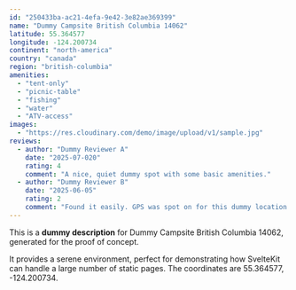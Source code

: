 ```yaml
---
id: "250433ba-ac21-4efa-9e42-3e82ae369399"
name: "Dummy Campsite British Columbia 14062"
latitude: 55.364577
longitude: -124.200734
continent: "north-america"
country: "canada"
region: "british-columbia"
amenities:
  - "tent-only"
  - "picnic-table"
  - "fishing"
  - "water"
  - "ATV-access"
images:
  - "https://res.cloudinary.com/demo/image/upload/v1/sample.jpg"
reviews:
  - author: "Dummy Reviewer A"
    date: "2025-07-020"
    rating: 4
    comment: "A nice, quiet dummy spot with some basic amenities."
  - author: "Dummy Reviewer B"
    date: "2025-06-05"
    rating: 2
    comment: "Found it easily. GPS was spot on for this dummy location."
---
```


This is a **dummy description** for Dummy Campsite British Columbia 14062, generated for the proof of concept.

It provides a serene environment, perfect for demonstrating how SvelteKit can handle a large number of static pages. The coordinates are 55.364577, -124.200734.
